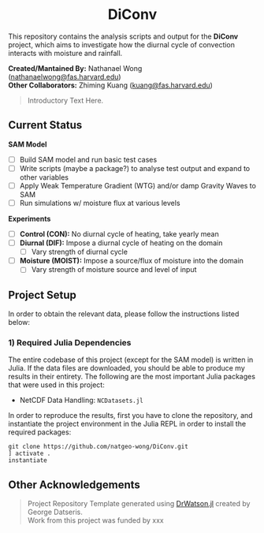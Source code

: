 # **<div align="center">DiConv</div>**

This repository contains the analysis scripts and output for the **DiConv** project, which aims to investigate how the diurnal cycle of convection interacts with moisture and rainfall.

**Created/Mantained By:** Nathanael Wong (nathanaelwong@fas.harvard.edu)\
**Other Collaborators:** Zhiming Kuang (kuang@fas.harvard.edu)

> Introductory Text Here.

## Current Status

**SAM Model**
* [ ] Build SAM model and run basic test cases
* [ ] Write scripts (maybe a package?) to analyse test output and expand to other variables
* [ ] Apply Weak Temperature Gradient (WTG) and/or damp Gravity Waves to SAM
* [ ] Run simulations w/ moisture flux at various levels

**Experiments**
* [ ] **Control (CON):** No diurnal cycle of heating, take yearly mean
* [ ] **Diurnal (DIF):** Impose a diurnal cycle of heating on the domain
	* [ ] Vary strength of diurnal cycle
* [ ] **Moisture (MOIST):** Impose a source/flux of moisture into the domain
	* [ ] Vary strength of moisture source and level of input

## Project Setup

In order to obtain the relevant data, please follow the instructions listed below:

### 1) Required Julia Dependencies

The entire codebase of this project (except for the SAM model) is written in Julia.  If the data files are downloaded, you should be able to produce my results in their entirety.  The following are the most important Julia packages that were used in this project:
* NetCDF Data Handling: `NCDatasets.jl`

In order to reproduce the results, first you have to clone the repository, and instantiate the project environment in the Julia REPL in order to install the required packages:
```
git clone https://github.com/natgeo-wong/DiConv.git
] activate .
instantiate
```

## **Other Acknowledgements**
> Project Repository Template generated using [DrWatson.jl](https://github.com/JuliaDynamics/DrWatson.jl) created by George Datseris.\
> Work from this project was funded by xxx
